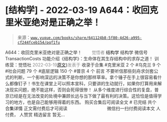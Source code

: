 # [结构学] - 2022-03-19 A644：收回克里米亚绝对是正确之举！

> 来源：[`www.yuque.com/books/share/641124b8-5f80-4d26-a995-cf244fceb154/pqf1fu`](https://www.yuque.com/books/share/641124b8-5f80-4d26-a995-cf244fceb154/pqf1fu)

<ne-p id="520f42f3293818f927861ebbd5b15da4_p_0" data-lake-id="520f42f3293818f927861ebbd5b15da4_p_0"><ne-text id="u9a71df51" style="color: rgb(51, 51, 51);">A644：收回克里米亚绝对是正确之举！</ne-text></ne-p> <ne-p id="11303ec60f66e930cdad7c8644368878" data-lake-id="11303ec60f66e930cdad7c8644368878"><ne-text id="u78b671a1" ne-fontsize="12" style="color: rgb(255, 255, 255);">原创</ne-text><ne-text id="u07c8535a" style="color: rgb(140, 140, 140);">觉悟者</ne-text> <ne-text id="uabefb3dc" ne-fontsize="14">结构学</ne-text></ne-p> <ne-p id="6dae80429f1c87bc2a70d93f42b5da17" data-lake-id="6dae80429f1c87bc2a70d93f42b5da17"><ne-text id="u7e2e2628" ne-fontsize="14" ne-bold="true" style="color: rgb(51, 51, 51);">结构学</ne-text></ne-p> <ne-p id="015e142a867457aa2b364aa799aec5a5" data-lake-id="015e142a867457aa2b364aa799aec5a5"><ne-text id="u6bf18ffb" ne-fontsize="14" style="color: rgb(51, 51, 51);">微信号</ne-text><ne-text id="u4e4ba001" ne-fontsize="14" style="color: rgb(51, 51, 51);">TransactionCosts</ne-text></ne-p> <ne-p id="93759bd05cf6736aab226d6daf8a01ad" data-lake-id="93759bd05cf6736aab226d6daf8a01ad"><ne-text id="ue339224d" ne-fontsize="14" style="color: rgb(51, 51, 51);">功能介绍</ne-text><ne-text id="u58bf8f84" ne-fontsize="14" style="color: rgb(51, 51, 51);">《结构学》：生命体在其生存结构中的求存之道！ 训练营：觉悟社</ne-text></ne-p> <ne-p id="aa57370db68f37bc657fd8d98937e11a" data-lake-id="aa57370db68f37bc657fd8d98937e11a"><ne-text id="u3d8703d8" style="color: rgb(140, 140, 140);">2022-03-19</ne-text>[<ne-text id="u85d6ba56" ne-fontsize="14">原文</ne-text>](https://mp.weixin.qq.com/s?__biz=MzIzMDYwOTM0Mg==&mid=2247487112&idx=1&sn=c116d6a79085ad9fe413f42170eca23a&chksm=e8b19659dfc61f4fdb34ac71a7efb0994e7e3c07f7e8b75f34c646b05293f27d2e21423efc1a#rd))<ne-text id="ued9d7e8c" ne-fontsize="14" style="color: rgb(140, 140, 140);">发表于</ne-text></ne-p> <ne-p id="2803b46d2b29dfa3d39fae68f0ce0916" data-lake-id="2803b46d2b29dfa3d39fae68f0ce0916"><ne-text id="u77246c10" style="color: rgb(51, 51, 51);">收录于合集</ne-text></ne-p> <ne-p id="8fedd52877d6142cbfc86e8183901d14" data-lake-id="8fedd52877d6142cbfc86e8183901d14"><ne-text id="u32c68dd8" style="color: rgb(51, 51, 51);">#克里米亚 2 个</ne-text></ne-p> <ne-p id="e4183e1670a7abd9080949aed451cb94" data-lake-id="e4183e1670a7abd9080949aed451cb94"><ne-text id="u5bd2eb24" style="color: rgb(51, 51, 51);">#乌克兰 9 个</ne-text></ne-p> <ne-p id="49c6b8b8ad4159c34e73acb25d16a2a4" data-lake-id="49c6b8b8ad4159c34e73acb25d16a2a4"><ne-text id="u71235a83" style="color: rgb(51, 51, 51);">#社会问题 79 个</ne-text></ne-p> <ne-p id="db1ef2b7ab11cce4ae7644f1e42301be" data-lake-id="db1ef2b7ab11cce4ae7644f1e42301be"><ne-text id="ub4ce4a34" style="color: rgb(51, 51, 51);">#底层逻辑 150 个</ne-text></ne-p> <ne-p id="b8ddb5701da0191722ff421ad7fd8672" data-lake-id="b8ddb5701da0191722ff421ad7fd8672"><ne-text id="u7f1c5f80" style="color: rgb(51, 51, 51);">#普京 4 个</ne-text></ne-p> <ne-p id="05dbd0f5d6371a39bd9d55094c38d5d6" data-lake-id="05dbd0f5d6371a39bd9d55094c38d5d6"><ne-text id="u805ac01a" style="color: rgb(51, 51, 51);">前言</ne-text></ne-p> <ne-p id="af3bd2ec10349cd3c0cc5675f2666326" data-lake-id="af3bd2ec10349cd3c0cc5675f2666326"><ne-text id="u68855341" style="color: rgb(51, 51, 51);">不要听信那些刻舟求剑套公式的判断，一个影响深远的决策不是你想的那样草率。拿个锤子在手上很容易看什么都像钉子！书生在课堂上可以照本宣科，只要讲的生动就行，如果你打算用来解决现实问题，绝不能这样，否则会死得很惨！</ne-text></ne-p> <ne-p id="5db9c66247c1f9f59af57646e98ae87b" data-lake-id="5db9c66247c1f9f59af57646e98ae87b"><ne-text id="u748d92c7" style="color: rgb(51, 51, 51);">从多个维度进行综合性的复盘，普京已经是在无法改变的处境中兼顾长远与当下做了最有利的决策。这恰恰是值得学习的地方，也是自己能够用得着的东西。</ne-text></ne-p> <ne-p id="4b934bee86af2c99a202ee50848cc8fe" data-lake-id="4b934bee86af2c99a202ee50848cc8fe" ne-alignment="center"><ne-text id="u43a53ff2" style="color: rgb(51, 51, 51);">购买合集后可阅读全文</ne-text></ne-p> <ne-p id="0028b0e6ffb2a208929e42906cdfbe8a" data-lake-id="0028b0e6ffb2a208929e42906cdfbe8a" ne-alignment="center"><ne-text id="ua5d07a3c" style="color: rgb(51, 51, 51);">#</ne-text></ne-p> <ne-p id="ccefc6afafbc9079afaadcaa17e38826" data-lake-id="ccefc6afafbc9079afaadcaa17e38826" ne-alignment="center"><ne-text id="u10ff7d09" style="color: rgb(51, 51, 51);">已完结 共个</ne-text></ne-p> <ne-p id="a46cd87a289dc33c1bb1c5f298455a1c" data-lake-id="a46cd87a289dc33c1bb1c5f298455a1c" ne-alignment="center"><ne-text id="uf899085c" ne-fontsize="16">合集详情</ne-text></ne-p> <ne-p id="c1f8ef26fc39f0841d871ee7e11977ee" data-lake-id="c1f8ef26fc39f0841d871ee7e11977ee" ne-alignment="center"><ne-text id="ue4d471ef" style="color: rgb(51, 51, 51);">正文需付费后才可阅读</ne-text></ne-p> <ne-p id="268ae397ec810ed4200d93074cdd1755" data-lake-id="268ae397ec810ed4200d93074cdd1755" ne-alignment="center"><ne-text id="u4db01a58" style="color: rgb(255, 255, 255);">加载中</ne-text></ne-p> <ne-p id="93bc50a7f6ce45560a2d9b4a37c73380" data-lake-id="93bc50a7f6ce45560a2d9b4a37c73380" ne-alignment="center"><ne-text id="u3f0bfad4" style="color: rgb(255, 255, 255);"> 微信豆购买</ne-text></ne-p> <ne-p id="e773509fbd2ad4c7132b49d1044ad445" data-lake-id="e773509fbd2ad4c7132b49d1044ad445" ne-alignment="center"><ne-text id="ua34ed4d3" style="color: rgb(51, 51, 51);">微信扫一扫付费阅读本文</ne-text></ne-p> <ne-p id="862b686192da92edb24253961ccb275d" data-lake-id="862b686192da92edb24253961ccb275d" ne-alignment="center"><ne-text id="u536d9c5f" ne-fontsize="13" style="color: rgb(51, 51, 51);">人付费， 人赞赏</ne-text></ne-p> <ne-h3 id="GYwU1" data-lake-id="GYwU1"><ne-heading-ext><ne-heading-anchor></ne-heading-anchor><ne-heading-fold></ne-heading-fold></ne-heading-ext><ne-heading-content><ne-text id="ua58b31a6" ne-fontsize="16" style="color: rgb(51, 51, 51);">精选留言</ne-text></ne-heading-content></ne-h3> <ne-p id="3bfb8d14a35c3244d2aff247d7c9b0d8" data-lake-id="3bfb8d14a35c3244d2aff247d7c9b0d8"><ne-text id="u73b69066" style="color: rgb(51, 51, 51);">暂无...</ne-text></ne-p>